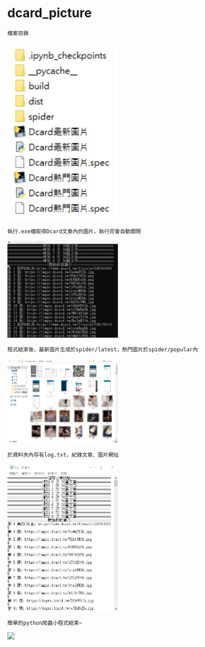 # dcard_picture
    檔案目錄
<img src="https://github.com/ZYiTeng/python_dcard_picture/blob/main/img/%E6%AA%94%E6%A1%88%E7%9B%AE%E9%8C%84.jpg?raw=true" width="250px">
    
    執行.exe檔取得Dcard文章內的圖片，執行完會自動關閉
<img src="https://github.com/ZYiTeng/python_dcard_picture/blob/main/img/%E5%9F%B7%E8%A1%8C%E7%95%AB%E9%9D%A2.jpg?raw=true" width="250px">
    
    程式結束後，最新圖片生成於spider/latest，熱門圖片於spider/popular內
<img src="https://github.com/ZYiTeng/python_dcard_picture/blob/main/img/%E5%9F%B7%E8%A1%8C%E7%B5%90%E6%9E%9C.jpg?raw=true" width="250px">

    於資料夾內存有log.txt，紀錄文章、圖片網址
<img src="https://github.com/ZYiTeng/python_dcard_picture/blob/main/img/log%E5%85%A7%E5%AE%B9.jpg?raw=true" width="250px">
    
    簡單的python爬蟲小程式結束~
<img src="https://github.com/ZYiTeng/dcard_picture/blob/main/img/img1.png?raw=true" width="250px">

